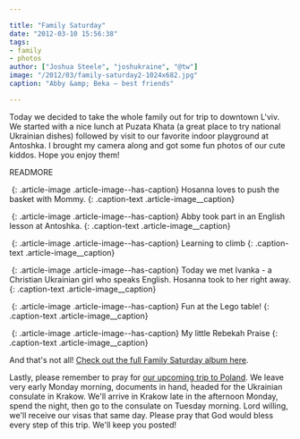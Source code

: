 ```yaml
---

title: "Family Saturday"
date: "2012-03-10 15:56:38"
tags:
- family
- photos
author: ["Joshua Steele", "joshukraine", "@tw"]
image: "/2012/03/family-saturday2-1024x682.jpg"
caption: "Abby &amp; Beka – best friends"

---
```


Today we decided to take the whole family out for trip to downtown L'viv. We started with a nice lunch at Puzata Khata (a great place to try national Ukrainian dishes) followed by visit to our favorite indoor playground at Antoshka. I brought my camera along and got some fun photos of our cute kiddos. Hope you enjoy them!

READMORE

<a href="//d21yo20tm8bmc2.cloudfront.net/2012/03/family-saturday3.jpg"><img class="size-medium wp-image-1475" title="family-saturday3" src="//d21yo20tm8bmc2.cloudfront.net/2012/03/family-saturday3-450x300.jpg" alt="" /></a>
{: .article-image .article-image--has-caption}
Hosanna loves to push the basket with Mommy.
{: .caption-text .article-image__caption}

<a href="//d21yo20tm8bmc2.cloudfront.net/2012/03/family-saturday6.jpg"><img class="size-medium wp-image-1476" title="family-saturday6" src="//d21yo20tm8bmc2.cloudfront.net/2012/03/family-saturday6-450x300.jpg" alt="" /></a>
{: .article-image .article-image--has-caption}
Abby took part in an English lesson at Antoshka.
{: .caption-text .article-image__caption}

<a href="//d21yo20tm8bmc2.cloudfront.net/2012/03/family-saturday8.jpg"><img class="size-medium wp-image-1477" title="family-saturday8" src="//d21yo20tm8bmc2.cloudfront.net/2012/03/family-saturday8-450x300.jpg" alt="" /></a>
{: .article-image .article-image--has-caption}
Learning to climb
{: .caption-text .article-image__caption}

<a href="//d21yo20tm8bmc2.cloudfront.net/2012/03/family-saturday16.jpg"><img class="size-medium wp-image-1478" title="family-saturday16" src="//d21yo20tm8bmc2.cloudfront.net/2012/03/family-saturday16-450x300.jpg" alt="" /></a>
{: .article-image .article-image--has-caption}
Today we met Ivanka - a Christian Ukrainian girl who speaks English. Hosanna took to her right away.
{: .caption-text .article-image__caption}

<a href="//d21yo20tm8bmc2.cloudfront.net/2012/03/family-saturday19.jpg"><img class="size-medium wp-image-1479" title="family-saturday19" src="//d21yo20tm8bmc2.cloudfront.net/2012/03/family-saturday19-450x300.jpg" alt="" /></a>
{: .article-image .article-image--has-caption}
Fun at the Lego table!
{: .caption-text .article-image__caption}

<a href="//d21yo20tm8bmc2.cloudfront.net/2012/03/family-saturday21.jpg"><img class="size-medium wp-image-1480" title="family-saturday21" src="//d21yo20tm8bmc2.cloudfront.net/2012/03/family-saturday21-450x300.jpg" alt="" /></a>
{: .article-image .article-image--has-caption}
My little Rebekah Praise
{: .caption-text .article-image__caption}

And that's not all! <a title="Family Saturday (Facebook album)" href="https://www.facebook.com/media/set/?set=a.3216653888802.2147337.1040006553&amp;type=1&amp;l=75cb04edad" target="_blank">Check out the full Family Saturday album here</a>.

Lastly, please remember to pray for <a title="Going to Krakow!" href="../../03/krakow/" target="_blank">our upcoming trip to Poland</a>. We leave very early Monday morning, documents in hand, headed for the Ukrainian consulate in Krakow. We'll arrive in Krakow late in the afternoon Monday, spend the night, then go to the consulate on Tuesday morning. Lord willing, we'll receive our visas that same day. Please pray that God would bless every step of this trip. We'll keep you posted!
